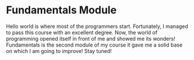 # Fundamentals Module
Hello world is where most of the programmers start.
Fortunately, I managed to pass this course with an excellent degree. Now, the world
of programming opened itself in front of me and showed me its wonders!
Fundamentals is the second module of my course it gave me a solid base on which
I am going to improve! Stay tuned!
